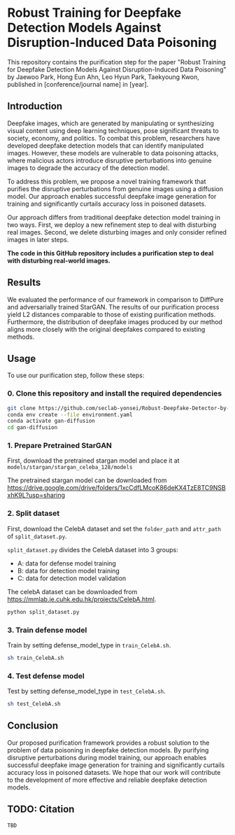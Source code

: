 # Robust Training for Deepfake Detection Models Against Disruption-Induced Data Poisoning

This repository contains the purification step for the paper "Robust Training for Deepfake Detection Models Against Disruption-Induced Data Poisoning" by Jaewoo Park, Hong Eun Ahn, Leo Hyun Park, Taekyoung Kwon, published in [conference/journal name] in [year].

## Introduction

Deepfake images, which are generated by manipulating or synthesizing visual content using deep learning techniques, pose significant threats to society, economy, and politics. To combat this problem, researchers have developed deepfake detection models that can identify manipulated images. However, these models are vulnerable to data poisoning attacks, where malicious actors introduce disruptive perturbations into genuine images to degrade the accuracy of the detection model.


To address this problem, we propose a novel training framework that purifies the disruptive perturbations from genuine images using a diffusion model. Our approach enables successful deepfake image generation for training and significantly curtails accuracy loss in poisoned datasets.


Our approach differs from traditional deepfake detection model training in two ways. First, we deploy a new refinement step to deal with disturbing real images. Second, we delete disturbing images and only consider refined images in later steps.

**The code in this GitHub repository includes a purification step to deal with disturbing real-world images.**

## Results

We evaluated the performance of our framework in comparison to DiffPure and adversarially trained StarGAN. The results of our purification process yield L2 distances comparable to those of existing purification methods. Furthermore, the distribution of deepfake images produced by our method aligns more closely with the original deepfakes compared to existing methods.

## Usage

To use our purification step, follow these steps:

### 0. Clone this repository and install the required dependencies
```bash
git clone https://github.com/seclab-yonsei/Robust-Deepfake-Detector-by-DDPM
conda env create --file environment.yaml
conda activate gan-diffusion
cd gan-diffusion
```

### 1. Prepare Pretrained StarGAN
First, download the pretrained stargan model and place it at `models/stargan/stargan_celeba_128/models`

The pretrained stargan model can be downloaded from https://drive.google.com/drive/folders/1xcCdfLMcoK86deKX4TzE8TC9NSBxhK9L?usp=sharing



### 2. Split dataset
First, download the CelebA dataset and set the `folder_path` and  `attr_path` of `split_dataset.py`.


`split_dataset.py` divides the CelebA dataset into 3 groups:

- A: data for defense model training
- B: data for detection model training
- C: data for detection model validation



The celebA dataset can be downloaded from https://mmlab.ie.cuhk.edu.hk/projects/CelebA.html.


```bash
python split_dataset.py
```


### 3. Train defense model
Train by setting defense_model_type in `train_CelebA.sh`.
```bash
sh train_CelebA.sh
```

### 4.  Test defense model
Test by setting defense_model_type in `test_CelebA.sh`.
```bash
sh test_CelebA.sh
```


## Conclusion

Our proposed purification framework provides a robust solution to the problem of data poisoning in deepfake detection models. By purifying disruptive perturbations during model training, our approach enables successful deepfake image generation for training and significantly curtails accuracy loss in poisoned datasets. We hope that our work will contribute to the development of more effective and reliable deepfake detection models.

## TODO: Citation
```
TBD
```


